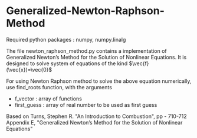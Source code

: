 # Generalized-Newton-Raphson-Method

Required python packages : numpy, numpy.linalg

The file newton_raphson_method.py contains a implementation of Generalized Newton’s Method for the Solution of Nonlinear Equations.
It is designed to solve system of equations of the kind
$\vec{f}(\vec{x})=\vec{0}$

For using Newton Raphson method to solve the above equation numerically, use find_roots function, with the arguments
- f_vector : array of functions
- first_guess : array of real number to be used as first guess

Based on
Turns, Stephen R. "An Introduction to Combustion", pp - 710-712
Appendix E, "Generalized Newton’s Method for the Solution of Nonlinear Equations"
